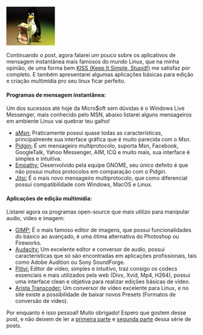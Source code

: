 ![Migrando definitivamente para Linux](images/mingrando-de-windows-para-linux.jpg)

Continuando o post, agora falarei um pouco sobre os aplicativos de mensagem instantânea mais famosos do mundo Linux, que na minha opinião, de uma forma bem [KISS (Keep It Simple, Stupid!)](http://pt.wikipedia.org/wiki/Keep_It_Simple "Keep It Simple, Stupid!") me satisfaz por completo. E também apresentarei algumas aplicações básicas para edição e criação multimídia pro seu linux ficar perfeito.

#### Programas de mensagem instantânea:

Um dos sucessos até hoje da Micro$oft sem dúvidas é o Windows Live Messenger, mais conhecido pelo MSN, abaixo listarei alguns mensageiros em ambiente Linux vai quebrar teu galho!

*   [aMsn:](http://www.amsn-project.net/ "aMsn") Praticamente possui quase todas as características, principalmente sua interface gráfica que é muito parecida com o Msn.
*   [Pidgin:](http://www.pidgin.im/ "Pidgin") É um mensageiro multiprotocolo, suporta Msn, Facebook, GoogleTalk, Yahoo Messenger, AIM, ICQ e muito mais, sua interface é simples e intuitiva.
*   [Empathy:](http://live.gnome.org/Empathy "Empathy") Desenvolvido pela equipe GNOME, seu único defeito é que não possui muitos protocolos em comparação com o Pidgin.
*   [Jitsi:](http://www.jitsi.org/index.php/Main/HomePage "Jitsi") É o mais novo mensageiro multiprotocolo, que como diferencial possui compatibilidade com Windows, MacOS e Linux.

#### Aplicações de edição multimídia:

Listarei agora os programas open-source que mais utilizo para manipular audio, vídeo e imagem:

*   [GIMP:](http://www.gimp.org/ "GIMP") É o mais famoso editor de imagens, que possui funcionalidades do básico ao avançado, é uma ótima alternativa do Photoshop ou Fireworks.
*   [Audacity:](http://audacity.sourceforge.net/ "Audacity") Um excelente editor e conversor de audio, possui características que só são encontradas em aplicações profissionais, tais como Adobe Audition ou Sony SoundForge.
*   [Pitivi:](http://www.pitivi.org/ "Pitivi") Editor de vídeo, simples e intuitivo, traz consigo os codecs essenciais e mais utilizados pela web (Divx, Xvid, Mp4, H264), possui uma interface clean e objetiva para realizar edições básicas de vídeo.
*   [Arista Transcoder:](http://www.transcoder.org/ "Arista Transcoder") Um conversor de vídeo excelente para Linux, e no site existe a possibilidade de baixar novos Presets (Formatos de conversão de vídeo).

Por enquanto é isso pessoal! Muito obrigado! Espero que gostem desse post, e não deixem de ler a [primeira parte](migrando-de-windows-para-linux-parte-1 "Migrando de Windows para Linux – Parte 1") e [segunda parte](migrando-de-windows-para-linux-parte-2 "Migrando de Windows para Linux – Parte 2") dessa série de posts.